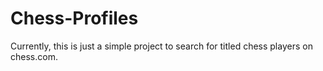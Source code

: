 # Chess-Profiles

Currently, this is just a simple project to search for titled chess players on chess.com.

